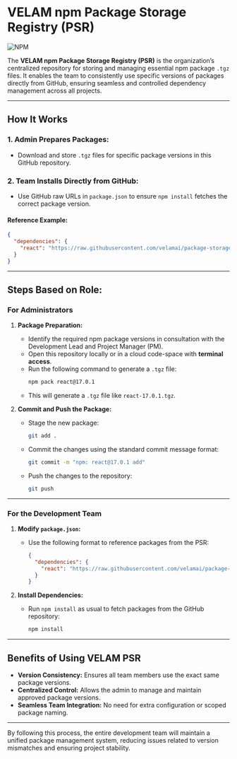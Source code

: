# **VELAM npm Package Storage Registry (PSR)**  

![NPM](https://img.shields.io/badge/npm-CB3837?style=for-the-badge&logo=npm&logoColor=white)

The **VELAM npm Package Storage Registry (PSR)** is the organization’s centralized repository for storing and managing essential npm package `.tgz` files. It enables the team to consistently use specific versions of packages directly from GitHub, ensuring seamless and controlled dependency management across all projects.

---

## **How It Works**

### **1. Admin Prepares Packages:**
- Download and store `.tgz` files for specific package versions in this GitHub repository.
  
### **2. Team Installs Directly from GitHub:**
- Use GitHub raw URLs in `package.json` to ensure `npm install` fetches the correct package version.

#### **Reference Example:**
```json
{
  "dependencies": {
    "react": "https://raw.githubusercontent.com/velamai/package-storage/main/react-17.0.1.tgz"
  }
}
```

---

## **Steps Based on Role:**

### **For Administrators**

1. **Package Preparation:**
   - Identify the required npm package versions in consultation with the Development Lead and Project Manager (PM).
   - Open this repository locally or in a cloud code-space with **terminal access**.
   - Run the following command to generate a `.tgz` file:
     ```bash
     npm pack react@17.0.1
     ```
   - This will generate a `.tgz` file like `react-17.0.1.tgz`.

2. **Commit and Push the Package:**
   - Stage the new package:
     ```bash
     git add .
     ```
   - Commit the changes using the standard commit message format:
     ```bash
     git commit -m "npm: react@17.0.1 add"
     ```
   - Push the changes to the repository:
     ```bash
     git push
     ```

---

### **For the Development Team**

1. **Modify `package.json`:**
   - Use the following format to reference packages from the PSR:
     ```json
     {
       "dependencies": {
         "react": "https://raw.githubusercontent.com/velamai/package-storage/main/react-17.0.1.tgz"
       }
     }
     ```

2. **Install Dependencies:**
   - Run `npm install` as usual to fetch packages from the GitHub repository:
     ```bash
     npm install
     ```

---

## **Benefits of Using VELAM PSR**
- **Version Consistency:** Ensures all team members use the exact same package versions.
- **Centralized Control:** Allows the admin to manage and maintain approved package versions.
- **Seamless Team Integration:** No need for extra configuration or scoped package naming.

---

By following this process, the entire development team will maintain a unified package management system, reducing issues related to version mismatches and ensuring project stability.
